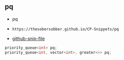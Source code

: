 
## pq

- pq
- ```
  https://thesobersobber.github.io/CP-Snippets/pq
  ```
- [github-snip-file](https://github.com/theSoberSobber/CP-Snippets/blob/main/snippets.json#L1476)

```cpp
priority_queue<int> pq;
priority_queue<int, vector<int>, greater<>> pq;
```
